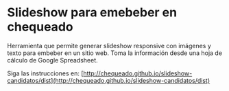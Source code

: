 # Slideshow para emebeber en chequeado

Herramienta que permite generar slideshow responsive con imágenes y texto para embeber en un sitio web. Toma la información desde una hoja de cálculo de Google Spreadsheet.

Siga las instrucciones en:	[http://chequeado.github.io/slideshow-candidatos/dist](http://chequeado.github.io/slideshow-candidatos/dist)


